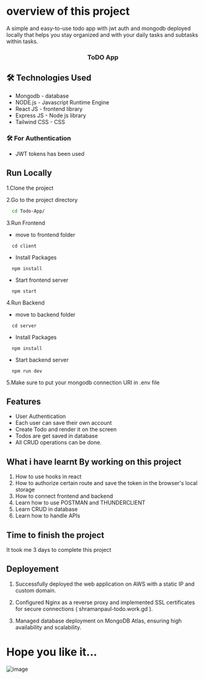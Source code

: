 # overview of this project
A simple and easy-to-use todo app with jwt auth and mongodb deployed locally that helps you stay organized and with your daily tasks and subtasks within tasks.

<div align="center">

### ToDO App

</div>

## 🛠 Technologies Used
  - Mongodb - database
  - NODE.js - Javascript Runtime Engine
  - React JS - frontend library
  - Express JS - Node js library
  - Tailwind CSS - CSS 
  
  ### 🛠 For Authentication
  - JWT tokens has been used 
  
## Run Locally

1.Clone the project

2.Go to the project directory

```bash
  cd Todo-App/
```

3.Run Frontend 

- move to frontend folder

```npm
  cd client
```

- Install Packages

```npm
  npm install
```

- Start frontend server

```npm
  npm start
```

4.Run Backend

- move to backend folder

```npm
  cd server
```

- Install Packages

```npm
  npm install
```

- Start backend server

```npm
  npm run dev
```

5.Make sure to put your mongodb connection URI in .env file

## Features

- User Authentication
- Each user can save their own account
- Create Todo and render it on the screen
- Todos are get saved in database
- All CRUD operations can be done.

## What i have learnt By working on this project
1. How to use hooks in react  
2. How to authorize certain route and save the token in the browser's local storage
2. How to connect frontend and backend
3. Learn how to use POSTMAN and THUNDERCLIENT
4. Learn CRUD in database
5. Learn how to handle APIs

## Time to finish the project

It took me 3 days to complete this project

## Deployement 
1. Successfully deployed the web application on AWS with a static IP and custom domain.

2. Configured Nginx as a reverse proxy and implemented SSL certificates for secure connections ( shramanpaul-todo.work.gd ).

3. Managed database deployment on MongoDB Atlas, ensuring high availability and scalability.

# Hope you like it...

![image](https://github.com/shramanpaul/Todo-App/assets/110323017/45dbd82d-fe03-4287-8e4d-78502efcaf89)

